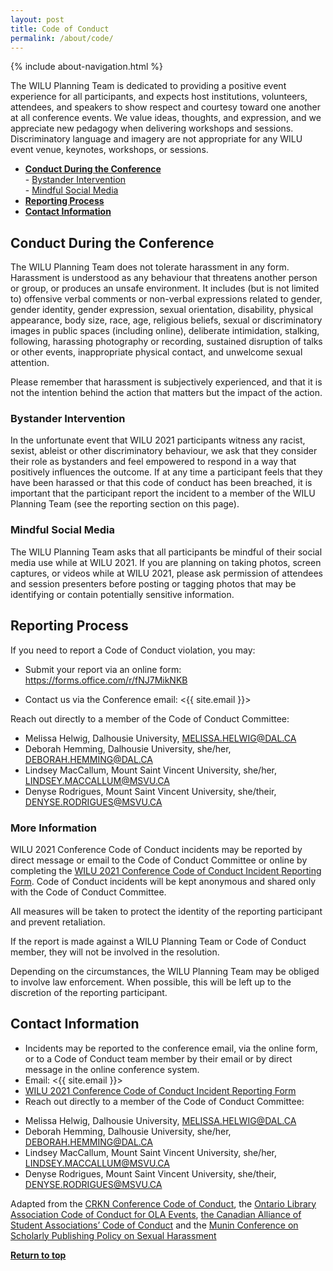 ```yaml
---
layout: post
title: Code of Conduct
permalink: /about/code/
---
```


{% include about-navigation.html %}

The WILU Planning Team is dedicated to providing a positive event experience for all participants, and expects host institutions, volunteers, attendees, and speakers to show respect and courtesy toward one another at all conference events. We value ideas, thoughts, and expression, and we appreciate new pedagogy when delivering workshops and sessions. Discriminatory language and imagery are not appropriate for any WILU event venue, keynotes, workshops, or sessions.

- **[Conduct During the Conference](#conduct-during-the-conference)**    
  \- [Bystander Intervention](#bystander-intervention)  
  \- [Mindful Social Media](#mindful-social-media)  
- **[Reporting Process](#reporting-process)**  
- **[Contact Information](#contact-information)**    


## Conduct During the Conference

The WILU Planning Team does not tolerate harassment in any form. Harassment is understood as any behaviour that threatens another person or group, or produces an unsafe environment. It includes (but is not limited to) offensive verbal comments or non-verbal expressions related to gender, gender identity, gender expression, sexual orientation, disability, physical appearance, body size, race, age, religious beliefs, sexual or discriminatory images in public spaces (including online), deliberate intimidation, stalking, following, harassing photography or recording, sustained disruption of talks or other events, inappropriate physical contact, and unwelcome sexual attention.

Please remember that harassment is subjectively experienced, and that it is not the intention behind the action that matters but the impact of the action.

### Bystander Intervention

In the unfortunate event that WILU 2021 participants witness any racist, sexist, ableist or other discriminatory behaviour, we ask that they consider their role as bystanders and feel empowered to respond in a way that positively influences the outcome.
If at any time a participant feels that they have been harassed or that this code of conduct has been breached, it is important that the participant report the incident to a member of the WILU Planning Team (see the reporting section on this page).

### Mindful Social Media

The WILU Planning Team asks that all participants be mindful of their social media use while at WILU 2021.
If you are planning on taking photos, screen captures, or videos while at WILU 2021, please ask permission of attendees and session presenters before posting or tagging photos that may be identifying or contain potentially sensitive information.

## Reporting Process

If you need to report a Code of Conduct violation, you may:

- Submit your report via an online form: https://forms.office.com/r/fNJ7MikNKB

- Contact us via the Conference email: <{{ site.email }}>

Reach out directly to a member of the Code of Conduct Committee:
- Melissa Helwig, Dalhousie University, MELISSA.HELWIG@DAL.CA
- Deborah Hemming, Dalhousie University, she/her, DEBORAH.HEMMING@DAL.CA
- Lindsey MacCallum, Mount Saint Vincent University, she/her, LINDSEY.MACCALLUM@MSVU.CA
- Denyse Rodrigues, Mount Saint Vincent University, she/their, DENYSE.RODRIGUES@MSVU.CA

### More Information

WILU 2021 Conference Code of Conduct incidents may be reported by direct message or email to the Code of Conduct Committee or online by completing the [WILU 2021 Conference Code of Conduct Incident Reporting Form](https://forms.office.com/r/fNJ7MikNKB). Code of Conduct incidents will be kept anonymous and shared only with the Code of Conduct Committee.

All measures will be taken to protect the identity of the reporting participant and prevent retaliation.

If the report is made against a WILU Planning Team or Code of Conduct member, they will not be involved in the resolution.

Depending on the circumstances, the WILU Planning Team may be obliged to involve law enforcement. When possible, this will be left up to the discretion of the reporting participant.


## Contact Information
* Incidents may be reported to the conference email, via the online form, or to a Code of Conduct team member by their email or by direct message in the online conference system.
* Email: <{{ site.email }}>
* [WILU 2021 Conference Code of Conduct Incident Reporting Form](https://forms.office.com/r/fNJ7MikNKB)
* Reach out directly to a member of the Code of Conduct Committee:
- Melissa Helwig, Dalhousie University, MELISSA.HELWIG@DAL.CA
- Deborah Hemming, Dalhousie University, she/her, DEBORAH.HEMMING@DAL.CA
- Lindsey MacCallum, Mount Saint Vincent University, she/her, LINDSEY.MACCALLUM@MSVU.CA
- Denyse Rodrigues, Mount Saint Vincent University, she/their, DENYSE.RODRIGUES@MSVU.CA 

Adapted from the [CRKN Conference Code of Conduct](https://www.crkn-rcdr.ca/en/conference/crkn-virtual-conference/code-conduct), the [Ontario Library Association Code of Conduct for OLA Events](http://www.olasuperconference.ca/about/code-of-conduct/), [the Canadian Alliance of Student Associations’ Code of Conduct](https://www.casa-acae.com/code_of_conduct) and the [Munin Conference on Scholarly Publishing Policy on Sexual Harassment](http://site.uit.no/muninconf/?page_id=1358)

**[Return to top](#conduct-during-the-conference)**

